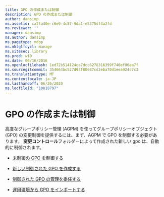 ```yaml
---
title: GPO の作成または制御
description: GPO の作成または制御
author: dansimp
ms.assetid: ca2fa40e-c6e9-4c57-9da1-e5375df4a2fd
ms.reviewer: ''
manager: dansimp
ms.author: dansimp
ms.pagetype: mdop
ms.mktglfcycl: manage
ms.sitesec: library
ms.prod: w10
ms.date: 06/16/2016
ms.openlocfilehash: 1ed72b514124ca7dcc6278316399f740ef06ea7f
ms.sourcegitcommit: 354664bc527d93f80687cd2eba70d1eea024c7c3
ms.translationtype: MT
ms.contentlocale: ja-JP
ms.lasthandoff: 06/26/2020
ms.locfileid: "10818797"
---
```

# GPO の作成または制御


高度なグループポリシー管理 (AGPM) を使ってグループポリシーオブジェクト (GPO) の変更制御を提供するには、まず、AGPM で GPO を制御する必要があります。 **変更コントロール**フォルダーによって作成された新しい gpo は、自動的に制御されます。

-   [未制御の GPO を制御する](control-an-uncontrolled-gpo-agpm40.md)

-   [新しい制御された GPO を作成する](create-a-new-controlled-gpo-agpm40.md)

-   [制御された GPO の管理を委任する](delegate-management-of-a-controlled-gpo-agpm40.md)

-   [運用環境から GPO をインポートする](import-a-gpo-from-production-agpm40-app.md)

 

 






